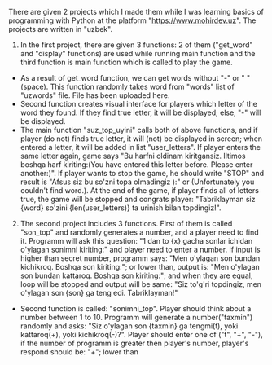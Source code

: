 There are given 2 projects which I made them while I was learning basics of programming with Python at the platform "https://www.mohirdev.uz".  The projects are written in "uzbek".
1. In the first project, there are given 3 functions: 2 of them ("get_word" and "display" functions) are used while running main function and the third function is main function which is called to play the game.  
 - As a result of get_word function, we can get words without "-" or " "(space). This function randomly takes word from "words" list of "uzwords" file. File has been uploaded here.
 - Second function creates visual interface for players which letter of the word they found. If they find true letter, it will be displayed; else, "-" will be displayed.
 - The main function "suz_top_uyini" calls both of above functions, and if player (do not) finds true letter, it will (not) be displayed in screen; when entered a letter, it will be added in list "user_letters". If player enters the same letter again, game says "Bu harfni oldinam kiritgansiz. Iltimos boshqa harf kiriting:(You have entered this letter before. Please enter another:)". If player wants to stop the game, he should write "STOP" and result is "Afsus siz bu so'zni topa olmadingiz ):" or (Unfortunately you couldn't find word.). At the end of the game, if player finds all of letters true, the game will be stopped and congrats player: "Tabriklayman siz {word} so'zini {len(user_letters)} ta urinish bilan topdingiz!".
2. The second project includes 3 functions. First of them is called "son_top" and randomly generates a number, and a player need to find it. Programm will ask this question: "1 dan to {x} gacha sonlar ichidan o'ylagan sonimni kiriting:" and player need to enter a number. If input is higher than secret number, programm says: "Men o'ylagan son bundan kichikroq. Boshqa son kiriting:"; or lower than, output is: "Men o'ylagan son bundan kattaroq. Boshqa son kiriting:"; and when they are equal, loop will be stopped and output will be same: "Siz to'g'ri topdingiz, men o'ylagan son {son} ga teng edi. Tabriklayman!"  
 - Second function is called: "sonimni_top". Player should think about a number between 1 to 10. Programm will generate a number("taxmin") randomly and asks: "Siz o'ylagan son {taxmin} ga tengmi(t), yoki kattaroq(+), yoki kichikroq(-)?". Player should enter one of ("t", "+", "-"), if the number of programm is greater then player's number, player's respond should be: "+"; lower than 
